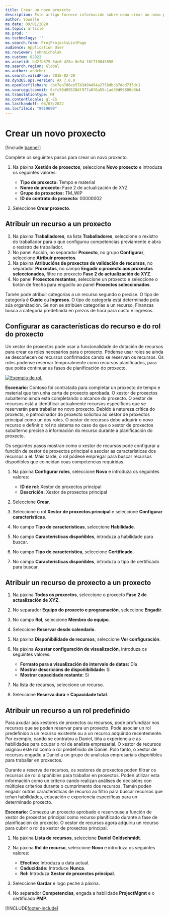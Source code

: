 ```yaml
---
title: Crear un novo proxecto
description: Este artigo fornece información sobre como crear un novo proxecto.
author: Yowelle
ms.date: 09/01/2020
ms.topic: article
ms.prod: ''
ms.technology: ''
ms.search.form: ProjProjectsListPage
audience: Application User
ms.reviewer: johnmichalak
ms.custom: 82022
ms.assetid: bd2fb375-84c6-428a-8e54-f0f719045898
ms.search.region: Global
ms.author: andchoi
ms.search.validFrom: 2016-02-28
ms.dyn365.ops.version: AX 7.0.0
ms.openlocfilehash: cbe7ea7d6ee57b3494494a2758dbcb7ded735dc1
ms.sourcegitcommit: 6cfc50d89528df977a8f6a55c1ad39d99800d9b4
ms.translationtype: MT
ms.contentlocale: gl-ES
ms.lasthandoff: 06/03/2022
ms.locfileid: "8919690"
---
```

# <a name="create-a-new-project"></a>Crear un novo proxecto

[!include [banner](../includes/banner.md)]

Complete os seguintes pasos para crear un novo proxecto.

1. Na páxina **Xestión de proxectos**, seleccione **Novo proxecto** e introduza os seguintes valores:

    - **Tipo de proxecto:** Tempo e material
    - **Nome do proxecto:** Fase 2 de actualización de XYZ
    - **Grupo de proxectos:** TM\_WIP
    - **ID do contrato do proxecto:** 00000002

2. Seleccione **Crear proxecto**.

## <a name="assign-a-resource-to-a-project"></a>Atribuír un recurso a un proxecto

1. Na páxina **Traballadores**, na lista **Traballadores**, seleccione o rexistro do traballador para o que configurou competencias previamente e abra o rexistro de traballador.
2. No panel Acción, no separador **Proxecto**, no grupo **Configurar**, seleccione **Atribuír proxectos**.
3. Na páxina **Atribucións de proxectos de validación de recursos**, no separador **Proxectos**, no campo **Engadir o proxecto aos proxectos seleccionados**, filtre no proxecto **Fase 2 de actualización de XYZ**.
4. No panel **Proxectos restantes**, seleccione un proxecto e seleccione o botón de frecha para engadilo ao panel **Proxectos seleccionados**.

Tamén pode atribuír categorías a un recurso segundo o precise. O tipo de categoría é **Custo** ou **Ingresos**. O tipo de categoría está determinado pola súa organización. Se non se atribúen categorías a un recurso, Finanzas busca a categoría predefinida en prezos de hora para custo e ingresos.

## <a name="set-up-project-resource-and-role-characteristics"></a>Configurar as características do recurso e do rol do proxecto

Un xestor de proxectos pode usar a funcionalidade de dotación de recursos para crear os roles necesarios para o proxecto. Pódense usar roles se aínda se descoñecen os recursos confirmados cando se reservan os recursos. Os roles pódense reservar temporalmente como recursos planificados, para que poida continuar as fases de planificación do proxecto.

[![Exemplo de rol.](./media/projectresourcing05.jpg)](./media/projectresourcing05.jpg) 

**Escenario:** Contoso foi contratada para completar un proxecto de tempo e material que ten unha carta de proxecto aprobada. O xestor de proxectos subalterno aínda está completando o alcance do proxecto. O xestor de recursos está a identificar actualmente recursos específicos que se reservarán para traballar no novo proxecto. Debido á natureza crítica do proxecto, o patrocinador do proxecto solicitou ao xestor de proxectos principal como un dos roles. O xestor de recursos debe adquirir o novo recurso e definir o rol no sistema no caso de que o xestor de proxectos subalterno precise a información do recurso durante a planificación do proxecto.

Os seguintes pasos mostran como o xestor de recursos pode configurar a función de xestor de proxectos principal e asociar as características dos recursos a el. Máis tarde, o rol pódese empregar para buscar recursos dispoñibles que coincidan coas competencias requiridas.

1. Na páxina **Configurar roles**, seleccione **Novo** e introduza os seguintes valores:

    - **ID de rol:** Xestor de proxectos principal
    - **Descrición:** Xestor de proxectos principal

2. Seleccione **Crear**.
3. Seleccione o rol **Xestor de proxectos principal** e seleccione **Configurar características**.
4. No campo **Tipo de características**, seleccione **Habilidade**.
5. No campo **Características dispoñibles**, introduza a habilidade para buscar.
6. No campo **Tipo de característica**, seleccione **Certificado**.
7. No campo **Características dispoñibles**, introduza o tipo de certificado para buscar.

## <a name="assign-a-project-resource-to-a-project"></a>Atribuír un recurso de proxecto a un proxecto

1. Na páxina **Todos os proxectos**, seleccione o proxecto **Fase 2 de actualización de XYZ**.
2. No separador **Equipo do proxecto e programación**, seleccione **Engadir**.
3. No campo **Rol**, seleccione **Membro do equipo**.
4. Seleccione **Reservar desde calendario**.
5. Na páxina **Dispoñibilidade de recursos**, seleccione **Ver configuración**.
6. Na páxina **Axustar configuración de visualización**, introduza os seguintes valores:

    - **Formato para a visualización do intervalo de datas:** Día
    - **Mostrar descricións de dispoñibilidade:** Si
    - **Mostrar capacidade restante:** Si

7. Na lista de recursos, seleccione un recurso.
8. Seleccione **Reserva dura** e **Capacidade total**.

## <a name="assign-a-resource-to-a-default-role"></a>Atribuír un recurso a un rol predefinido

Para axudar aos xestores de proxectos ou recursos, pode profundizar nos recursos que se poden reservar para un proxecto. Pode asociar un rol predefinido a un recurso existente ou a un recurso adquirido recentemente. Por exemplo, cando se contratou a Daniel, tiña a experiencia e as habilidades para ocupar o rol de analista empresarial. O xestor de recursos asignou este rol como o rol predefinido de Daniel. Polo tanto, o xestor de recursos engadiu a Daniel a un grupo de analistas empresariais dispoñibles para traballar en proxectos.

Durante a reserva de recursos, os xestores de proxectos poden filtrar os recursos de rol dispoñibles para traballar en proxectos. Poden utilizar esta información como un criterio cando realizan análises de decisións con múltiples criterios durante o cumprimento dos recursos. Tamén poden engadir outras características de recurso ao filtro para buscar recursos que teñan habilidades, educación e experiencia específicas para un determinado proxecto.

**Escenario:** Comezou un proxecto aprobado e reservouse a función de xestor de proxectos principal como recurso planificado durante a fase de planificación do proxecto. O xestor de recursos agora adquiriu un recurso para cubrir o rol de xestor de proxectos principal.

1. Na páxina **Lista de recursos**, seleccione **Daniel Goldschmidt**.
2. Na páxina **Rol de recurso**, seleccione **Novo** e introduza os seguintes valores:

    - **Efectivo:** Introduza a data actual.
    - **Caducidade:** Introduce **Nunca**.
    - **Rol:** Introduza **Xestor de proxectos principal**.

3. Seleccione **Gardar** e logo peche a páxina.
4. No separador **Competencias**, engada a habilidade **ProjectMgmt** e o certificado **PMP**.


[!INCLUDE[footer-include](../includes/footer-banner.md)]